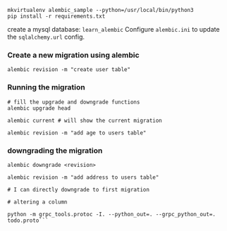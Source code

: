 ```
mkvirtualenv alembic_sample --python=/usr/local/bin/python3
pip install -r requirements.txt
```

create a mysql database: `learn_alembic`
Configure `alembic.ini` to update the `sqlalchemy.url` config.

### Create a new migration using alembic
```
alembic revision -m "create user table"
```

### Running the migration
```
# fill the upgrade and downgrade functions
alembic upgrade head
```

```
alembic current # will show the current migration
```

```
alembic revision -m "add age to users table"
```
### downgrading the migration
```
alembic downgrade <revision>

```

```
alembic revision -m "add address to users table"
```

```
# I can directly downgrade to first migration
```

```
# altering a column
```
```
python -m grpc_tools.protoc -I. --python_out=. --grpc_python_out=. todo.proto```
